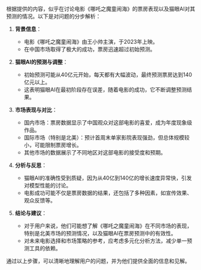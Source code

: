 根据提供的内容，似乎在讨论电影《哪吒之魔童闹海》的票房表现以及猫眼AI对其预测的情况。以下是对问题的分步解析：

1. **背景信息**：
   - 电影《哪吒之魔童闹海》由王小帅主演，于2023年上映。
   - 在中国市场取得了极大的成功，票房迅速超过初始预测。

2. **猫眼AI的预测与调整**：
   - 初始预测可能从40亿元开始，每天都有大幅波动，最终预测票房达到140亿元以上。
   - 这表明猫眼AI在最初阶段存在误差，随着电影的成功，它不断调整预测结果。

3. **市场表现与对比**：
   - 国内市场：票房数据显示了中国观众对这部电影的喜爱，成为年度现象级作品。
   - 国际市场（特别是北美）：预计首周末单家影院表现强劲，但总体规模较小，可能限制票房增长。
   - 其他市场的数据展示了不同地区对这部电影的接受度和预期。

4. **分析与反思**：
   - 猫眼AI的准确性受到质疑，因为从40亿到140亿的增长速度异常快，引发对模型性能的讨论。
   - 电影成功可能不仅是票房数据的结果，还包括了多种因素，如宣传效果、观众反馈等。

5. **结论与建议**：
   - 对于用户来说，他们可能想了解《哪吒之魔童闹海》在不同市场的表现，特别是北美市场的预测情况，以及猫眼AI在票房预测中的有效性。
   - 对未来电影选择和市场策略的参考，应考虑多元化分析方法，减少单一预测工具的依赖。

通过以上步骤，可以清晰地理解用户的问题，并为他们提供全面的信息和见解。